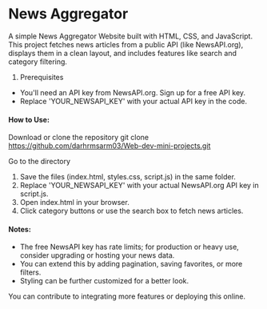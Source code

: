 # News Aggregator

A simple News Aggregator Website built with HTML, CSS, and JavaScript. This project fetches news articles from a public API (like NewsAPI.org), displays them in a clean layout, and includes features like search and category filtering.

1. Prerequisites

- You'll need an API key from NewsAPI.org. Sign up for a free API key.
- Replace 'YOUR_NEWSAPI_KEY' with your actual API key in the code.

#### How to Use:

Download or clone the repository
git clone https://github.com/darhrmsarm03/Web-dev-mini-projects.git

Go to the directory

1. Save the files (index.html, styles.css, script.js) in the same folder.
2. Replace 'YOUR_NEWSAPI_KEY' with your actual NewsAPI.org API key in script.js.
3. Open index.html in your browser.
4. Click category buttons or use the search box to fetch news articles.

#### Notes:

- The free NewsAPI key has rate limits; for production or heavy use, consider upgrading or hosting your news data.
- You can extend this by adding pagination, saving favorites, or more filters.
- Styling can be further customized for a better look.

You can contribute to integrating more features or deploying this online.
